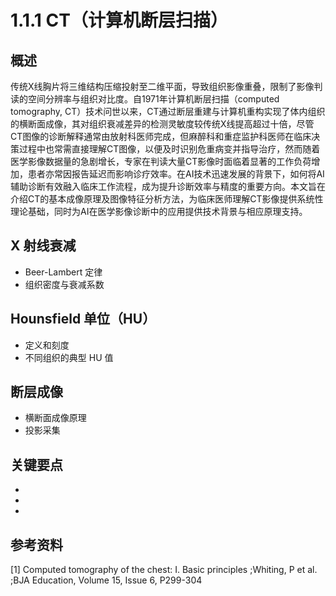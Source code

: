 # 1.1.1 CT（计算机断层扫描）

## 概述

传统X线胸片将三维结构压缩投射至二维平面，导致组织影像重叠，限制了影像判读的空间分辨率与组织对比度。自1971年计算机断层扫描（computed tomography, CT）技术问世以来，CT通过断层重建与计算机重构实现了体内组织的横断面成像，其对组织衰减差异的检测灵敏度较传统X线提高超过十倍，尽管CT图像的诊断解释通常由放射科医师完成，但麻醉科和重症监护科医师在临床决策过程中也常需直接理解CT图像，以便及时识别危重病变并指导治疗，然而随着医学影像数据量的急剧增长，专家在判读大量CT影像时面临着显著的工作负荷增加，患者亦常因报告延迟而影响诊疗效率。在AI技术迅速发展的背景下，如何将AI辅助诊断有效融入临床工作流程，成为提升诊断效率与精度的重要方向。本文旨在介绍CT的基本成像原理及图像特征分析方法，为临床医师理解CT影像提供系统性理论基础，同时为AI在医学影像诊断中的应用提供技术背景与相应原理支持。

## X 射线衰减
- Beer-Lambert 定律
- 组织密度与衰减系数

## Hounsfield 单位（HU）
- 定义和刻度
- 不同组织的典型 HU 值

## 断层成像
- 横断面成像原理
- 投影采集

## 关键要点

- 
- 
- 

## 参考资料

[1] Computed tomography of the chest: I. Basic principles ;Whiting, P et al. ;BJA Education, Volume 15, Issue 6, P299-304

